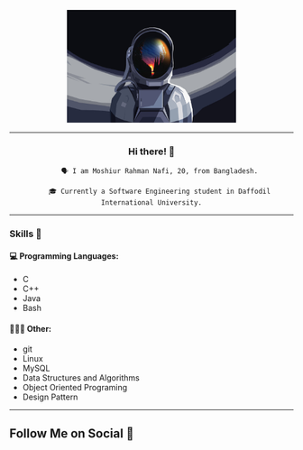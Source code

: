 <p align="center">
    <img width="300" height="200" src="assets/resources/astraunaut.jpg" alt="defUserName-404">
</p>

---
<center>
    <h3>Hi there! 👋 </h3>
    
        🗣 I am Moshiur Rahman Nafi, 20, from Bangladesh.

        🎓 Currently a Software Engineering student in Daffodil International University.
</center>


---
### Skills 🧰
#### 💻 Programming Languages:
* C
* C++
* Java
* Bash
#### 👨🏾‍💻 Other:
* git
* Linux
* MySQL
* Data Structures and Algorithms
* Object Oriented Programing
* Design Pattern

---
## Follow Me on Social 👥